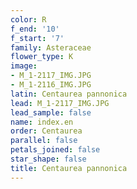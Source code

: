 ```yaml
---
color: R
f_end: '10'
f_start: '7'
family: Asteraceae
flower_type: K
image:
- M_1-2117_IMG.JPG
- M_1-2116_IMG.JPG
latin: Centaurea pannonica
lead: M_1-2117_IMG.JPG
lead_sample: false
name: index.en
order: Centaurea
parallel: false
petals_joined: false
star_shape: false
title: Centaurea pannonica
---
```

